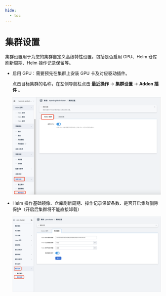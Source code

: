 ```yaml
---
hide:
  - toc
---
```


# 集群设置

集群设置用于为您的集群自定义高级特性设置，包括是否启用 GPU、Helm 仓库刷新周期、Helm 操作记录保留等。

- 启用 GPU：需要预先在集群上安装 GPU 卡及对应驱动插件。

    点击目标集群的名称，在左侧导航栏点击 __最近操作__ -> __集群设置__ -> __Addon 插件__ 。

    ![配置gpu](../../../images/settings01.png)

- Helm 操作基础镜像、仓库刷新周期、操作记录保留条数、是否开启集群删除保护（开启后集群将不能直接卸载）

    ![高级配置](../../../images/Advanced-Configuration.png)
